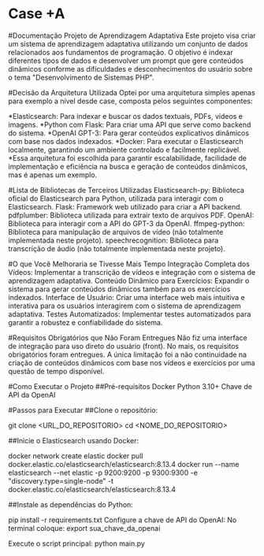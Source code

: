 # Case +A

#Documentação 
Projeto de Aprendizagem Adaptativa
Este projeto visa criar um sistema de aprendizagem adaptativa utilizando um conjunto de dados relacionados aos fundamentos de programação. O objetivo é indexar diferentes tipos de dados e desenvolver um prompt que gere conteúdos dinâmicos conforme as dificuldades e desconhecimentos do usuário sobre o tema "Desenvolvimento de Sistemas PHP".

#Decisão da Arquitetura Utilizada
Optei por uma arquitetura simples apenas para exemplo a nível desde case, composta pelos seguintes componentes:

*Elasticsearch: Para indexar e buscar os dados textuais, PDFs, vídeos e imagens.
*Python com Flask: Para criar uma API que serve como backend do sistema.
*OpenAI GPT-3: Para gerar conteúdos explicativos dinâmicos com base nos dados indexados. 
*Docker: Para executar o Elasticsearch localmente, garantindo um ambiente controlado e facilmente replicável.
*Essa arquitetura foi escolhida para garantir escalabilidade, facilidade de implementação e eficiência na busca e geração de conteúdos dinâmicos, mas é apenas um exemplo.

#Lista de Bibliotecas de Terceiros Utilizadas
Elasticsearch-py: Biblioteca oficial do Elasticsearch para Python, utilizada para interagir com o Elasticsearch.
Flask: Framework web utilizado para criar a API backend.
pdfplumber: Biblioteca utilizada para extrair texto de arquivos PDF.
OpenAI: Biblioteca para interagir com a API do GPT-3 da OpenAI.
ffmpeg-python: Biblioteca para manipulação de arquivos de vídeo (não totalmente implementada neste projeto).
speechrecognition: Biblioteca para transcrição de áudio (não totalmente implementada neste projeto).

#O que Você Melhoraria se Tivesse Mais Tempo
Integração Completa dos Vídeos: Implementar a transcrição de vídeos e integração com o sistema de aprendizagem adaptativa.
Conteúdo Dinâmico para Exercícios: Expandir o sistema para gerar conteúdos dinâmicos também para os exercícios indexados.
Interface de Usuário: Criar uma interface web mais intuitiva e interativa para os usuários interagirem com o sistema de aprendizagem adaptativa.
Testes Automatizados: Implementar testes automatizados para garantir a robustez e confiabilidade do sistema.

#Requisitos Obrigatórios que Não Foram Entregues
Não fiz uma interface de integração para uso direto do usuário (front). No mais, os requisitos obrigatórios foram entregues. 
A única limitação foi a não continuidade na criação de conteúdos dinâmicos com base nos vídeos e exercícios por uma questão de tempo disponível.

#Como Executar o Projeto
##Pré-requisitos
Docker
Python 3.10+
Chave de API da OpenAI

#Passos para Executar
##Clone o repositório:

git clone <URL_DO_REPOSITORIO>
cd <NOME_DO_REPOSITORIO>

##Inicie o Elasticsearch usando Docker:

docker network create elastic
docker pull docker.elastic.co/elasticsearch/elasticsearch:8.13.4
docker run --name elasticsearch --net elastic -p 9200:9200 -p 9300:9300 -e "discovery.type=single-node" -t docker.elastic.co/elasticsearch/elasticsearch:8.13.4

##Instale as dependências do Python:

pip install -r requirements.txt
Configure a chave de API do OpenAI:
No terminal coloque: export sua_chave_da_openai

Execute o script principal:
python main.py